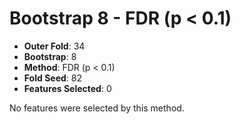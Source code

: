# Bootstrap 8 - FDR (p < 0.1)

- **Outer Fold**: 34
- **Bootstrap**: 8
- **Method**: FDR (p < 0.1)
- **Fold Seed**: 82
- **Features Selected**: 0

No features were selected by this method.
